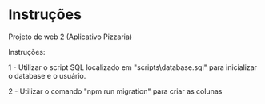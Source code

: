 # Instruções
Projeto de web 2 (Aplicativo Pizzaria)

Instruções:

1 - Utilizar o script SQL localizado em "scripts\database.sql" para inicializar o database e o usuário.

2 - Utilizar o comando "npm run migration" para criar as colunas
